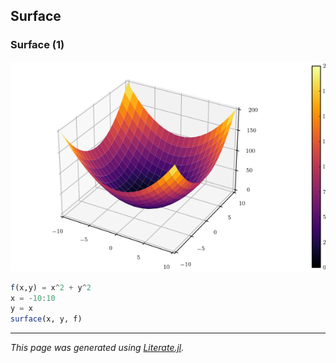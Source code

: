 ## Surface
### Surface (1)

![surface.png](images/surface.png)

```julia
f(x,y) = x^2 + y^2
x = -10:10
y = x
surface(x, y, f)
```

---

*This page was generated using [Literate.jl](https://github.com/fredrikekre/Literate.jl).*

